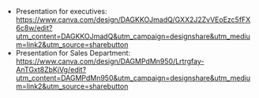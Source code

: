 - Presentation for executives: https://www.canva.com/design/DAGKKOJmadQ/GXX2J2ZvVEoEzc5fFX6c8w/edit?utm_content=DAGKKOJmadQ&utm_campaign=designshare&utm_medium=link2&utm_source=sharebutton
- Presentation for Sales Department: https://www.canva.com/design/DAGMPdMn950/Lrtrgfay-AnTGxt8ZbKjVg/edit?utm_content=DAGMPdMn950&utm_campaign=designshare&utm_medium=link2&utm_source=sharebutton
